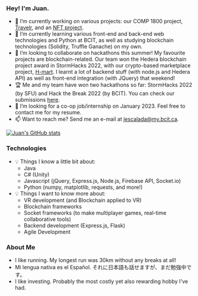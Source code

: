 ### Hey! I'm Juan.

- 🔭 I’m currently working on various projects: our COMP 1800 project, [Travelr](https://github.com/jescalada/1800_202210_DTC15), and an [NFT project](https://github.com/jescalada/solidity-practice).
- 🌱 I’m currently learning various front-end and back-end web technologies and Python at BCIT, as well as studying blockchain technologies (Solidity, Truffle Ganache) on my own.
- 👯 I’m looking to collaborate on hackathons this summer! My favourite projects are blockchain-related. Our team won the Hedera blockchain project award in StormHacks 2022, with our crypto-based marketplace project, [H-mart](https://github.com/jescalada/h-mart). I learnt a lot of backend stuff (with node.js and Hedera API) as well as front-end integration (with JQuery) that weekend!
- 🏆 Me and my team have won two hackathons so far: StormHacks 2022 (by SFU) and Hack the Break 2022 (by BCIT). You can check our submissions [here](https://devpost.com/jescalada).
- 🤔 I’m looking for a co-op job/internship on January 2023. Feel free to contact me for my resume.
- 📫 Want to reach me? Send me an e-mail at [jescalada@my.bcit.ca](mailto:jescalada@my.bcit.ca).

[![Juan's GitHub stats](https://github-readme-stats.vercel.app/api?username=jescalada&theme=synthwave&count_private=true&show_icons=true)](https://github.com/anuraghazra/github-readme-stats)

### Technologies
- 💡 Things I know a little bit about:
  - Java
  - C# (Unity)
  - Javascript (jQuery, Express.js, Node.js, Firebase API, Socket.io)
  - Python (numpy, matplotlib, requests, and more!)
- 💡 Things I want to know more about:
  - VR development (and Blockchain applied to VR)
  - Blockchain frameworks
  - Socket frameworks (to make multiplayer games, real-time collaborative tools)
  - Backend development (Express.js, Flask)
  - Agile Development
  
### About Me
- I like running. My longest run was 30km without any breaks at all!
- Mi lengua nativa es el Español. それに日本語も話せますが、まだ勉強中です。
- I like investing. Probably the most costly yet also rewarding hobby I've had. 

